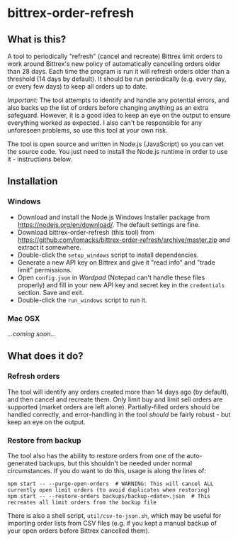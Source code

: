 # bittrex-order-refresh

What is this?
---
A tool to periodically "refresh" (cancel and recreate) Bittrex limit orders to work around Bittrex's new policy of
automatically cancelling orders older than 28 days. Each time the program is run it will refresh orders older than a
threshold (14 days by default). It should be run periodically (e.g. every day, or every few days) to keep all orders up
to date.

*Important:* The tool attempts to identify and handle any potential errors, and also backs up the list of orders before
changing anything as an extra safeguard. However, it is a good idea to keep an eye on the output to ensure everything
worked as expected. I also can't be responsible for any unforeseen problems, so use this tool at your own risk.

The tool is open source and written in Node.js (JavaScript) so you can vet the source code. You just need to install the
Node.js runtime in order to use it - instructions below.


Installation
---

### Windows
* Download and install the Node.js Windows Installer package from https://nodejs.org/en/download/. The default settings
are fine.
* Download bittrex-order-refresh (this tool) from https://github.com/lomacks/bittrex-order-refresh/archive/master.zip and extract it
somewhere.
* Double-click the `setup_windows` script to install dependencies.
* Generate a new API key on Bittrex and give it "read info" and "trade limit" permissions.
* Open `config.json` in *Wordpad* (Notepad can't handle these files properly) and fill in your new API key and secret key in the `credentials` section. Save and exit.
* Double-click the `run_windows` script to run it.

### Mac OSX
*...coming soon...*

What does it do?
---

### Refresh orders

The tool will identify any orders created more than 14 days ago (by default), and then cancel and recreate them. Only
limit buy and limit sell orders are supported (market orders are left alone). Partially-filled orders should be handled
correctly, and error-handling in the tool *should* be fairly robust - but keep an eye on the output.

### Restore from backup

The tool also has the ability to restore orders from one of the auto-generated backups, but this shouldn't be needed
under normal circumstances. If you do want to do this, usage is along the lines of:
```
npm start -- --purge-open-orders  # WARNING: This will cancel ALL currently open limit orders (to avoid duplicates when restoring)
npm start -- --restore-orders backups/backup-<date>.json  # This recreates all limit orders from the backup file
```

There is also a shell script, `util/csv-to-json.sh`, which may be useful for importing order lists from CSV files (e.g.
if you kept a manual backup of your open orders before Bittrex cancelled them).
